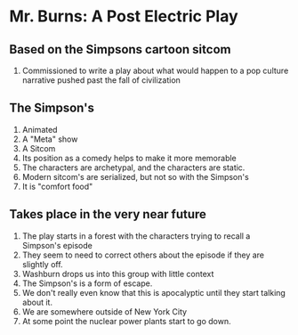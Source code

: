 # Mr. Burns: A Post Electric Play
## Based on the Simpsons cartoon sitcom
1. Commissioned to write a play about what would happen to a pop culture narrative pushed past the fall of civilization
## The Simpson's
1. Animated
2. A "Meta" show
3. A Sitcom
4. Its position as a comedy helps to make it more memorable
5. The characters are archetypal, and the characters are static.
6. Modern sitcom's are serialized, but not so with the Simpson's
7. It is "comfort food"
## Takes place in the very near future
1. The play starts in a forest with the characters trying to recall a Simpson's episode
2. They seem to need to correct others about the episode if they are slightly off.
3. Washburn drops us into this group with little context
4. The Simpson's is a form of escape.
5. We don't really even know that this is apocalyptic until they start talking about it.
6. We are somewhere outside of New York City
7. At some point the nuclear power plants start to go down.

